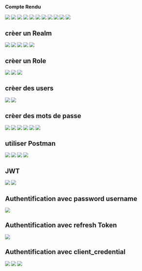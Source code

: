 <h3>Compte Rendu</h3>
<img src="captures/Capture1.PNG">
<img src="captures/Capture2.PNG">
<img src="captures/Capture3.PNG">
<img src="captures/Capture4.PNG">
<img src="captures/Capture5.PNG">
<img src="captures/Capture6.PNG">
<img src="captures/Capture7.PNG">
<img src="captures/Capture8.PNG">
<img src="captures/Capture9.PNG">
<img src="captures/Capture10.PNG">
<img src="captures/Capture11.PNG">
<h2>crèer un Realm</h2>
<img src="captures/1.1Capture creer un realm.PNG">
<img src="captures/1.Capture creer un client.PNG">
<img src="captures/2.Capture.PNG">
<img src="captures/3.Capture.PNG">
<img src="captures/4.Capture.PNG">
<h2>crèer un Role</h2>
<img src="<img src="captures/4.Capture.PNG">
<img src="captures/6.Capture.PNG">
<img src="captures/7.Capture.PNG">
<h2>crèer des users</h2>
<img src="<img src="8. creer des usersCapture.PNG">
<img src="captures/9.Capture.PNG">
<h2>crèer des mots de passe</h2>
<img src="captures/9.mot passeCapture.PNG">
<img src="captures/10.Capture.PNG">
<img src="captures/11 rolesCapture.PNG">
<img src="captures/12.Capture.PNG">
<img src="captures/12.on cliqueCapture.PNG">
<img src="captures/13.Capture.PNG">
<h2>utiliser Postman</h2>
<img src="captures/14.postmanCapture.PNG">
<img src="captures/14.pstmanCapture.PNG">
<img src="captures/15.Capture.PNG">
<img src="captures/16.Capture.PNG">
<h2>JWT</h2>
<img src="captures/17.jwtCapture.PNG">
<img src="captures/18.clientCapture.PNG">
<h2>Authentification avec password username</h2>
<img src="captures/19 authentification avc passwor username Capture.PNG">
<h2>Authentification avec refresh Token</h2>
<img src="captures/20.refresh tokenCapture.PNG">
<h2>Authentification avec client_credential</h2>
<img src="captures/21. client_credential.Capture.PNG">
<img src="captures/22. avec GETCapture.PNG">
<img src="captures/32.authCapture.PNG">










